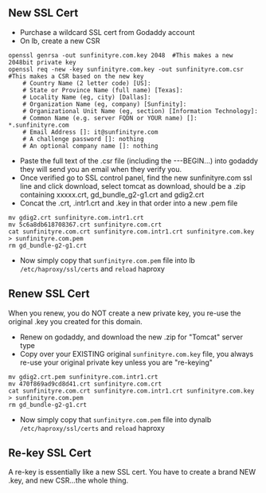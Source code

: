 ## New SSL Cert

* Purchase a wildcard SSL cert from Godaddy account
* On lb, create a new CSR
```
openssl genrsa -out sunfinityre.com.key 2048  #This makes a new 2048bit private key
openssl req -new -key sunfinityre.com.key -out sunfinityre.com.csr  #This makes a CSR based on the new key
    # Country Name (2 letter code) [US]:
    # State or Province Name (full name) [Texas]:
    # Locality Name (eg, city) [Dallas]:
    # Organization Name (eg, company) [Sunfinity]:
    # Organizational Unit Name (eg, section) [Information Technology]:
    # Common Name (e.g. server FQDN or YOUR name) []: *.sunfinityre.com
    # Email Address []: it@sunfinityre.com
    # A challenge password []: nothing
    # An optional company name []: nothing
```
* Paste the full text of the .csr file (including the ---BEGIN...) into godaddy they will send you an email
when they verify you.
* Once verified go to SSL control panel, find the new sunfinityre.com ssl line and click download, select tomcat as download, should be a .zip containing xxxxx.crt, gd_bundle_g2-g1.crt and gdig2.crt
* Concat the .crt, .intr1.crt and .key in that order into a new .pem file
```
mv gdig2.crt sunfinityre.com.intr1.crt
mv 5c6a8db618708367.crt sunfinityre.com.crt
cat sunfinityre.com.crt sunfinityre.com.intr1.crt sunfinityre.com.key > sunfinityre.com.pem
rm gd_bundle-g2-g1.crt
```
* Now simply copy that `sunfinityre.com.pem` file into lb `/etc/haproxy/ssl/certs` and `reload` haproxy




## Renew SSL Cert

When you renew, you do NOT create a new private key, you re-use the original .key you created for this domain.

* Renew on godaddy, and download the new .zip for "Tomcat" server type
* Copy over your EXISTING original `sunfinityre.com.key` file, you always re-use your original private key unless you are "re-keying"
```
mv gdig2.crt.pem sunfinityre.com.intr1.crt
mv 470f869ad9cd8d41.crt sunfinityre.com.crt
cat sunfinityre.com.crt sunfinityre.com.intr1.crt sunfinityre.com.key > sunfinityre.com.pem
rm gd_bundle-g2-g1.crt
```
* Now simply copy that `sunfinityre.com.pem` file into dynalb `/etc/haproxy/ssl/certs` and `reload` haproxy



## Re-key SSL Cert

A re-key is essentially like a new SSL cert.  You have to create a brand NEW .key, and new CSR...the whole thing.

